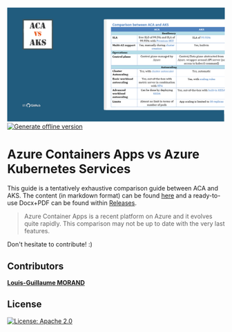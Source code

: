 ![Comparison guide](media/social-card.png)
[![Generate offline version](https://github.com/lgmorand/aca-vs-aks/actions/workflows/build-pdf.yaml/badge.svg?branch=main)](https://github.com/lgmorand/aca-vs-aks/actions/workflows/build-pdf.yaml)

# Azure Containers Apps vs Azure Kubernetes Services

This guide is a tentatively exhaustive comparison guide between ACA and AKS.
The content (in markdown format) can be found [here](src/comparison.md) and a ready-to-use Docx+PDF can be found within [Releases](https://github.com/lgmorand/aca-vs-aks/releases).

> Azure Container Apps is a recent platform on Azure and it evolves quite rapidly. This comparison may not be up to date with the very last features.

Don't hesitate to contribute! :)

## Contributors

**[Louis-Guillaume MORAND](https://github.com/lgmorand)**

## License

[![License: Apache 2.0](https://camo.githubusercontent.com/55056d83628fa4aae93c5790e8641e6d6998b138dae009c0854f4efaae440520/68747470733a2f2f696d672e736869656c64732e696f2f707970692f6c2f436f766572616765)](https://opensource.org/licenses/Apache-2.0)
